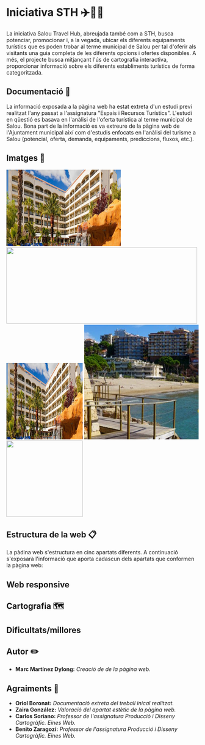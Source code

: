 # Iniciativa STH ✈️🏬📌
La iniciativa Salou Travel Hub, abreujada també com a STH, busca potenciar, promocionar i, a la vegada, ubicar els diferents equipaments turístics que es poden trobar al terme municipal de Salou per tal d'oferir als visitants una guia completa de les diferents opcions i ofertes disponibles. A més, el projecte busca mitjançant l'ús de cartografia interactiva, proporcionar informació sobre els diferents establiments turístics de forma categoritzada.

## Documentació 📄
La informació exposada a la pàgina web ha estat extreta d'un estudi previ realitzat l'any passat a l'assignatura "Espais i Recursos Turístics". L'estudi en qüestió es basava en l'anàlisi de l'oferta turística al terme municipal de Salou. Bona part de la informació es va extreure de la pàgina web de l'Ajuntament municipal així com d'estudis enfocats en l'anàlisi del turisme a Salou (potencial, oferta, demanda, equipaments, prediccions, fluxos, etc.).

## Imatges 📸
<img src="./fotos/Img2.png" width="300" height="200">
<img src="./fotos/.JPG" width="500" height="200"> <img src="./fotos/Img2.png" width="200" height="200">
<img src="./fotos/Img11.png" width="300" height="300"> <img src="./fotos/Img8.jpg" width="200" height="200">

## Estructura de la web 📋
La pàdina web s'estructura en cinc apartats diferents. A continuació s'exposarà l'informació que aporta cadascun dels apartats que conformen la pàgina web:

## Web responsive 



## Cartografia 🗺️


## Dificultats/millores 

## Autor ✏️
- **Marc Martínez Dylong:** _Creació de de la pàgina web._

## Agraiments 🎁
- **Oriol Boronat:** _Documentació extreta del treball inical realitzat._
- **Zaira González:** _Valoració del apartat estètic de la pàgina web._
- **Carlos Soriano:** _Professor de l'assignatura Producció i Disseny Cartogràfic. Eines Web._
- **Benito Zaragozí:** _Professor de l'assignatura Producció i Disseny Cartogràfic. Eines Web._
 
